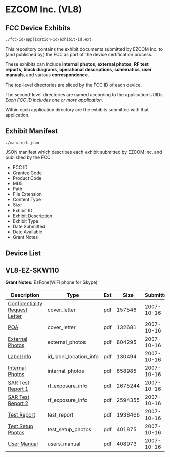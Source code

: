 # EZCOM Inc. (VL8)
## FCC Device Exhibits

```
./fcc-id/application-id/exhibit-id.ext
```

This repository contains the exhibit documents submitted by EZCOM Inc. to (and published by) the FCC as part of the device certification process.

These exhibits can include **internal photos**, **external photos**, **RF test reports**, **block diagrams**, **operational descriptions**, **schematics**, **user manuals**, and various **correspondence**.

The top-level directories are sliced by the FCC ID of each device.

The second-level directories are named according to the application UUIDs. *Each FCC ID includes one or more application.*

Within each application directory are the exhibits submitted with that application. 

## Exhibit Manifest

```
./manifest.json
```

JSON manifest which describes each exhibit submitted by EZCOM Inc. and published by the FCC.

- FCC ID
- Grantee Code
- Product Code
- MD5
- Path
- File Extension
- Content Type
- Size
- Exhibit ID
- Exhibit Description
- Exhibit Type
- Date Submitted
- Date Available
- Grant Notes

## Device List
## VL8-EZ-SKW110
**Grant Notes:** EzFone(WiFi phone for Skype)

| Description | Type | Ext | Size | Submitted | Available |
| ----------- | ---- | --- | ---- | --------- | --------- |
| [Confidentiality Request Letter](VL8-EZ-SKW110/af1077c6d6f34bc3298a366861101ffa/855026.pdf) | cover_letter | pdf | 157546 | 2007-10-16 | 2007-10-16 |
| [POA](VL8-EZ-SKW110/af1077c6d6f34bc3298a366861101ffa/855031.pdf) | cover_letter | pdf | 132681 | 2007-10-16 | 2007-10-16 |
| [External Photos](VL8-EZ-SKW110/af1077c6d6f34bc3298a366861101ffa/855027.pdf) | external_photos | pdf | 804295 | 2007-10-16 | 2007-10-16 |
| [Label Info](VL8-EZ-SKW110/af1077c6d6f34bc3298a366861101ffa/855029.pdf) | id_label_location_info | pdf | 130494 | 2007-10-16 | 2007-10-16 |
| [Internal Photos](VL8-EZ-SKW110/af1077c6d6f34bc3298a366861101ffa/855028.pdf) | internal_photos | pdf | 858985 | 2007-10-16 | 2007-10-16 |
| [SAR Test Report 1](VL8-EZ-SKW110/af1077c6d6f34bc3298a366861101ffa/855032.pdf) | rf_exposure_info | pdf | 2675244 | 2007-10-16 | 2007-10-16 |
| [SAR Test Report 2](VL8-EZ-SKW110/af1077c6d6f34bc3298a366861101ffa/855033.pdf) | rf_exposure_info | pdf | 2594355 | 2007-10-16 | 2007-10-16 |
| [Test Report](VL8-EZ-SKW110/af1077c6d6f34bc3298a366861101ffa/855035.pdf) | test_report | pdf | 1938466 | 2007-10-16 | 2007-10-16 |
| [Test Setup Photos](VL8-EZ-SKW110/af1077c6d6f34bc3298a366861101ffa/855034.pdf) | test_setup_photos | pdf | 401875 | 2007-10-16 | 2007-10-16 |
| [User Manual](VL8-EZ-SKW110/af1077c6d6f34bc3298a366861101ffa/855036.pdf) | users_manual | pdf | 408973 | 2007-10-16 | 2007-10-16 |
